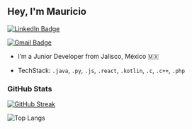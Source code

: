## Hey, I'm Mauricio

[![LinkedIn Badge](https://img.shields.io/badge/-Mauricio%20Rodriguez-blue?style=flat-square&logo=Linkedin&logoColor=white)](https://www.linkedin.com/in/héctor-mauricio-rodríguez)

[![Gmail Badge](https://img.shields.io/badge/-mauhector7@gmail.com-c14438?style=flat-square&logo=Gmail&logoColor=white)](mailto:mauhector7@gmail.com)

* I’m a Junior Developer from Jalisco, México 🇲🇽

* TechStack: `.java`, `.py`, `.js`, `.react`, `.kotlin`, `.c`, `.c++`, `.php`  

### GitHub Stats

[![GitHub Streak](https://github-readme-streak-stats.herokuapp.com?user=HectorMau501&theme=dark-minimalist)](https://git.io/streak-stats)

![Top Langs](https://github-readme-stats.vercel.app/api/top-langs/?username=HectorMau501&layout=compact)
